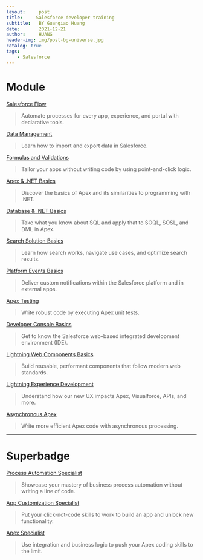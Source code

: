 ```yaml
---
layout:     post
title:     Salesforce developer training
subtitle:   BY Guanqiao Huang
date:       2021-12-21
author:     HUANG
header-img: img/post-bg-universe.jpg
catalog: true
tags:
    - Salesforce
---
```

# Module
[Salesforce Flow](https://trailhead.salesforce.com/en/content/learn/modules/business_process_automation)

>Automate processes for every app, experience, and portal with declarative tools.

[Data Management](https://trailhead.salesforce.com/en/content/learn/modules/lex_implementation_data_management)

>Learn how to import and export data in Salesforce.


[Formulas and Validations](https://trailhead.salesforce.com/en/content/learn/modules/point_click_business_logic)

>Tailor your apps without writing code by using point-and-click logic.


[Apex & .NET Basics](https://trailhead.salesforce.com/en/content/learn/modules/apex_basics_dotnet)

>Discover the basics of Apex and its similarities to programming with .NET.

[Database & .NET Basics](https://trailhead.salesforce.com/en/content/learn/modules/database_basics_dotnet)
>Take what you know about SQL and apply that to SOQL, SOSL, and DML in Apex.


[Search Solution Basics](https://trailhead.salesforce.com/en/content/learn/modules/search_solution_basics)
>Learn how search works, navigate use cases, and optimize search results.


[Platform Events Basics](https://trailhead.salesforce.com/en/content/learn/modules/platform_events_basics)
>Deliver custom notifications within the Salesforce platform and in external apps.


[Apex Testing](https://trailhead.salesforce.com/en/content/learn/modules/apex_testing)
>Write robust code by executing Apex unit tests.

[Developer Console Basics](https://trailhead.salesforce.com/en/content/learn/modules/developer_console)
>Get to know the Salesforce web-based integrated development environment (IDE).

[Lightning Web Components Basics](https://trailhead.salesforce.com/en/content/learn/modules/lightning-web-components-basics)
>Build reusable, performant components that follow modern web standards.

[Lightning Experience Development](https://trailhead.salesforce.com/en/content/learn/modules/lex_dev_overview)
>Understand how our new UX impacts Apex, Visualforce, APIs, and more.



[Asynchronous Apex](https://trailhead.salesforce.com/en/content/learn/modules/asynchronous_apex)
>Write more efficient Apex code with asynchronous processing.


---
# Superbadge
[Process Automation Specialist](https://trailhead.salesforce.com/en/content/learn/superbadges/superbadge_process_automation)
>Showcase your mastery of business process automation without writing a line of code.


[App Customization Specialist](https://trailhead.salesforce.com/en/content/learn/superbadges/superbadge_lightning_platform_app_builder)
>Put your click-not-code skills to work to build an app and unlock new functionality.


[Apex Specialist](https://trailhead.salesforce.com/en/content/learn/superbadges/superbadge_apex)
>Use integration and business logic to push your Apex coding skills to the limit. 

